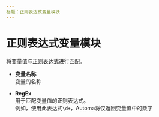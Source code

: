 ```yaml
---
标题：正则表达式变量模块
---
```


# 正则表达式变量模块

将变量值与[正则表达式](https://developer.mozilla.org/en-US/docs/Web/JavaScript/Guide/Regular_Expressions)进行匹配。

- **变量名称** <br>
  变量的名称

- **RegEx** <br>
  用于匹配变量值的正则表达式。<br>
  例如，使用此表达式`\d+`，Automa将仅返回变量值中的数字
